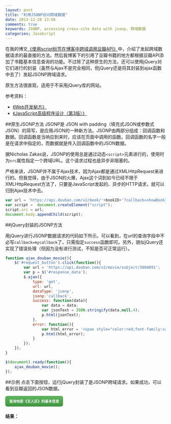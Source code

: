 ```yaml
---
layout: post
title: "利用JSONP访问跨域数据"
date: 2013-12-28 13:58
comments: true
keywords: JSONP, accessing cross-site data with jsonp, 跨域数据
categories: JavaScript
---
```

在我的博文<a href="{{ root_url }}/blog/2013/12/04/douban-book-api-ajax-request-using-script-tag/">《使用script标签在博客中跨域调用豆瓣API》</a>中，介绍了发起跨域数据请求的最直接的方法。然后我博客下的引用了豆瓣书籍的地方都根据豆瓣API添加了书籍基本信息查询的功能。不过除了这种原生的方法，还可以使用jQuery对它们进行的封装（虽然与Ajax不是完全相同，但jQuery还是将其封装到ajax函数中去了）发起JSONP跨域请求。

原生方法很直观，适用于不采用jQuery库的网站。

参考资料：

<ul>
<li><a href="http://book.douban.com/subject/24697944/" class="douban_book" name="24697944" target="_blank">《Web开发秘方》</a></li>
<li><a href="http://book.douban.com/subject/10546125/" class="douban_book" name="10546125" target="_blank">《JavaScript高级程序设计（第3版）》</a></li>
</ul>

<!--more-->
##原生JSONP方法
JSONP是 JSON with padding（填充式JSON或参数式JSON）的简写，是应用JSON的一种新方法。JSONP由两部分组成：回调函数和数据。回调函数是当响应到来时，应该在页面中调用的函数。回调函数的名字一般是在请求中指定的，而数据就是传入回调函数中的JSON数据。

据Nicholas Zakas说，JSONP的使用总是通过动态`<script>`元素进行的，使用时为`src`属性指定一个跨域URL。这个请求过程也是异步非阻塞的。

严格来讲，JSONP并不属于Ajax技术，因为Ajax都是通过XMLHttpRequest来进行的。但我觉得，由于JSON的火爆，Ajax这个词到如今已经不限于XMLHttpRequest方法了，只要是JavaScript发起的、异步的HTTP请求，就可以归到Ajax技术中去。

``` javascript 原生JSONP方法实现
var url = 'https://api.douban.com/v2/book/'+bookID+'?callback=showBookInfo';
var script =  document.createElement("script");
script.src = url;
document.body.appendChild(script);
```

##jQuery封装的JSONP方法

用jQuery进行JSONP数据请求的代码如下所示。可以看到，在url的查询字段中不必写`callback=mycallback`了，只需指定`success`函数即可。另外，貌似jQuery还实现了错误处理（但因为没有进行测试，不知是否可正常运行）。

``` javascript jQuery封装到ajax函数中的JSONP方法
function ajax_douban_movie(){
	$('#request_button').click(function(){
		var url = 'https://api.douban.com/v2/movie/subject/3804891';
		var p = $('#response_data');
		$.ajax({
			type: 'get',
			url: url,
			dataType: 'jsonp',
			jsonp:'callback',
			success: function(data){
				var data = data;
				var jsonText = JSON.stringify(data,null,4);
				p.html(jsonText);
			},
			error: function(){
				var html_error = '<span style="color:red;font-family:sans-serif;">这个例子遇到网络错误，没法给你演示喽~先去玩点别的吧~~</span>';
				p.html(html_error);
			}
		});
	});
}

$(document).ready(function(){
	ajax_douban_movie();
});
```

##示例
点击下面按钮，运行jQuery封装了是JSONP跨域请求。如果成功，可以看到豆瓣返回的JSON数据。

<button id="request_button" 
style="height: 3em;
font: bold 0.8em sans-serif;
text-shadow: 0 -1px 0 rgba(0,0,0,0.2);
box-shadow: inset 0 1px 0 rgba(255,255,255,0.15),0 1px 1px rgba(0,0,0,0.075);
color: #fff;
padding: 0 1em;
border-radius: 0.5em;
cursor: pointer;
border:1px solid #398439;
background-image: linear-gradient(to bottom,#5cb85c 0,#419641 100%);
background-repeat: repeat-x;">
查询电影《无人区》的基本信息
</button>
<h4>结果：</h4>
<p id="response_data" 
style="display:none;
font-size:0.9em;
color:#444;
border:6px solid #ccc;
padding:1em;
border-radius: 1em;
background-color:#fff;">
</p>

<script type="text/javascript">
function ajax_douban_movie(){
	$('#request_button').click(function(){
		var url = 'https://api.douban.com/v2/movie/subject/3804891';
		var p = $('#response_data');
		$.ajax({
			type: "get",
			url: url,
			dataType: 'jsonp',
			jsonp:'callback',
			success: function(data){
				var data = data;
				var jsonText = JSON.stringify(data,null,4);
				p.html(jsonText).slideDown();
			},
			error: function(){
				var html_error = '<span style="color:red;font-family:sans-serif;">这个例子遇到网络错误，没法给你演示喽~先去玩点别的吧~~</span>';
				p.html(html_error).slideDown();
			}
		});
	});
}

$(document).ready(function(){
	ajax_douban_movie();
});
</script>